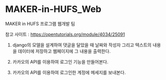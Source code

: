 # MAKER-in-HUFS_Web
MAKER in HUFS 프로그램 웹개발 팀

참고 사이트 : https://opentutorials.org/module/4034/25091

1. django의 모델을 설계하여 댓글을 달았을 때 날짜와 작성자 그리고 텍스트의 내용을 데이터에 저장하고 웹페이지에 그 내용을 출력한다.

2. 카카오의 API를 이용하여 로그인 기능을 만들어본다.

3. 카카오의 API를 이용하여 로그인한 계정에 메세지를 보내본다.
